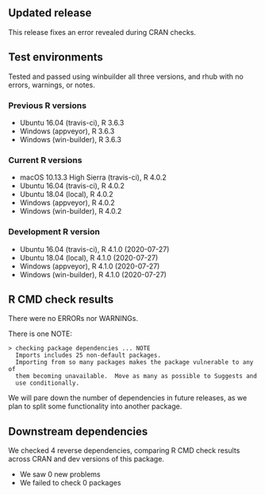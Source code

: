 ## Updated release

This release fixes an error revealed during CRAN checks.

## Test environments

Tested and passed using winbuilder all three versions, and rhub with no errors, warnings, or notes.

### Previous R versions
* Ubuntu 16.04              (travis-ci), R 3.6.3
* Windows                    (appveyor), R 3.6.3
* Windows                 (win-builder), R 3.6.3

### Current R versions
* macOS 10.13.3 High Sierra (travis-ci), R 4.0.2
* Ubuntu 16.04              (travis-ci), R 4.0.2
* Ubuntu 18.04                  (local), R 4.0.2
* Windows                    (appveyor), R 4.0.2
* Windows                 (win-builder), R 4.0.2

### Development R version
* Ubuntu 16.04              (travis-ci), R 4.1.0 (2020-07-27)
* Ubuntu 18.04                  (local), R 4.1.0 (2020-07-27)
* Windows                    (appveyor), R 4.1.0 (2020-07-27)
* Windows                 (win-builder), R 4.1.0 (2020-07-27)

## R CMD check results

There were no ERRORs nor WARNINGs.

There is one NOTE:

```
> checking package dependencies ... NOTE
  Imports includes 25 non-default packages.
  Importing from so many packages makes the package vulnerable to any of
  them becoming unavailable.  Move as many as possible to Suggests and
  use conditionally.
```

We will pare down the number of dependencies in future releases, as we plan to split some functionality into another package.

## Downstream dependencies

We checked 4 reverse dependencies, comparing R CMD check results across CRAN and dev versions of this package.

 * We saw 0 new problems
 * We failed to check 0 packages
